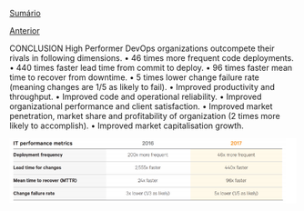 [Sumário](https://github.com/lucasfantacuci/DevOpsRevelado/blob/master/README.md)


[Anterior](https://github.com/lucasfantacuci/DevOpsRevelado/blob/master/CHAPTER03/3-6-YOURTEAMSSCALEEVENBETTERWHILEYOURBUSINESSGETSBIGGER.md)

CONCLUSION
High Performer DevOps organizations outcompete
their rivals in following dimensions.
• 46 times more frequent code deployments.
• 440 times faster lead time from commit to deploy.
• 96 times faster mean time to recover from
downtime.
• 5 times lower change failure rate (meaning
changes are 1/5 as likely to fail).
• Improved productivity and throughput.
• Improved code and operational reliability.
• Improved organizational performance and client
satisfaction.
• Improved market penetration, market share and
profitability of organization (2 times more likely to
accomplish).
• Improved market capitalisation growth. 

![asset2](https://github.com/lucasfantacuci/DevOpsRevelado/blob/master/CHAPTER03/asset-02.png)

